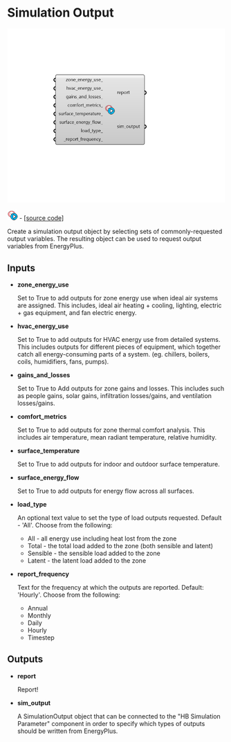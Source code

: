 # Simulation Output

![](../../.gitbook/assets/Simulation_Output.png)

![](../../.gitbook/assets/Simulation_Output%20%281%29.png) - [\[source code\]](https://github.com/ladybug-tools/honeybee-grasshopper-energy/blob/master/honeybee_grasshopper_energy/src//HB%20Simulation%20Output.py)

Create a simulation output object by selecting sets of commonly-requested output variables. The resulting object can be used to request output variables from EnergyPlus.

## Inputs

* **zone\_energy\_use**

  Set to True to add outputs for zone energy use when ideal air systems are assigned. This includes, ideal air heating + cooling, lighting, electric + gas equipment, and fan electric energy. 

* **hvac\_energy\_use**

  Set to True to add outputs for HVAC energy use from detailed systems. This includes outputs for different pieces of equipment, which together catch all energy-consuming parts of a system. \(eg. chillers, boilers, coils, humidifiers, fans, pumps\). 

* **gains\_and\_losses**

  Set to True to Add outputs for zone gains and losses. This includes such as people gains, solar gains, infiltration losses/gains, and ventilation losses/gains. 

* **comfort\_metrics**

  Set to True to add outputs for zone thermal comfort analysis. This includes air temperature, mean radiant temperature, relative humidity. 

* **surface\_temperature**

  Set to True to add outputs for indoor and outdoor surface temperature. 

* **surface\_energy\_flow**

  Set to True to add outputs for energy flow across all surfaces. 

* **load\_type**

  An optional text value to set the type of load outputs requested. Default - 'All'. Choose from the following:

  * All - all energy use including heat lost from the zone
  * Total - the total load added to the zone \(both sensible and latent\)
  * Sensible - the sensible load added to the zone
  * Latent - the latent load added to the zone

* **report\_frequency**

  Text for the frequency at which the outputs are reported. Default: 'Hourly'. Choose from the following:

  * Annual
  * Monthly
  * Daily
  * Hourly
  * Timestep

## Outputs

* **report**

  Report! 

* **sim\_output**

  A SimulationOutput object that can be connected to the "HB Simulation Parameter" component in order to specify which types of outputs should be written from EnergyPlus. 

